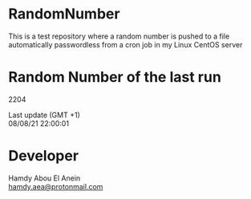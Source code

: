 # RandomNumber    
This is a test repository where a random number is pushed to a file automatically passwordless from a cron job in my Linux CentOS server    
# Random Number of the last run   
2204
      
Last update (GMT +1)    
08/08/21 22:00:01
# Developer    
Hamdy Abou El Anein   
hamdy.aea@protonmail.com
